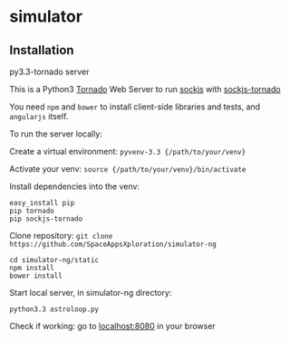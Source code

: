 simulator
=========


## Installation

py3.3-tornado server

This is a Python3 [Tornado](https://github.com/tornadoweb/tornado) Web Server to run [sockjs](https://github.com/sockjs/sockjs-client) with [sockjs-tornado](https://github.com/mrjoes/sockjs-tornado)

You need `npm` and `bower` to install client-side libraries and tests, and `angularjs` itself.

To run the server locally:

Create a virtual environment: `pyvenv-3.3 {/path/to/your/venv}`

Activate your venv: `source {/path/to/your/venv}/bin/activate`

Install dependencies into the venv: 

    easy_install pip
    pip tornado
    pip sockjs-tornado

Clone repository: `git clone https://github.com/SpaceAppsXploration/simulator-ng`

    cd simulator-ng/static
    npm install
    bower install

Start local server, in simulator-ng directory:

    python3.3 astroloop.py

Check if working: go to [localhost:8080](http://localhost:8080) in your browser
